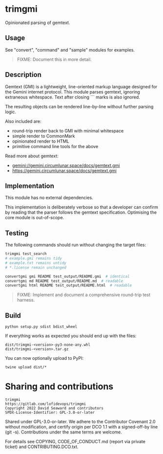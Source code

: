 # trimgmi

Opinionated parsing of gemtext.

## Usage

See "convert", "command" and "sample" modules for examples.

> FIXME: Document this in more detail.

## Description

Gemtext (GMI) is a lightweight, line-oriented markup language designed for the Gemini internet protocol. This module parses gemtext, ignoring extraneous whitespace. Text after closing ``` marks is also ignored.

The resulting objects can be rendered line-by-line without further parsing logic.

Also included are:

* round-trip render back to GMI with minimal whitespace
* simple render to CommonMark
* opinionated render to HTML
* primitive command line tools for the above

Read more about gemtext:

* <gemini://gemini.circumlunar.space/docs/gemtext.gmi>
* <https://gemini.circumlunar.space/docs/gemtext.gmi>

## Implementation

This module has no external dependencies.

This implementation is deliberately verbose so that a developer can confirm by reading that the parser follows the gemtext specification. Optimising the core module is out-of-scope.

## Testing

The following commands should run without changing the target files:

```bash
trimgmi test_search
# example.gmi remains tidy
# example.txt remains untidy
# *.license remain unchanged

convertgmi gmi README test_output/README.gmi  # identical
convertgmi md README test_output/README.md  # readable
convertgmi html README test_output/README.html  # readable
```

> FIXME: Implement and document a comprehensive round-trip test harness.

## Build

```
python setup.py sdist bdist_wheel
```

If everything works as expected you should end up with the files:

```
dist/trimgmi-<version>-py3-none-any.whl
dist/trimgmi-<version>.tar.gz
```

You can now optionally upload to PyPI:

```
twine upload dist/*
```

# Sharing and contributions

```
trimgmi
https://gitlab.com/lofidevops/trimgmi
Copyright 2022 David Seaward and contributors
SPDX-License-Identifier: GPL-3.0-or-later
```

Shared under GPL-3.0-or-later. We adhere to the Contributor Covenant 2.0 without modification, and certify origin per DCO 1.1 with a signed-off-by line (git -s). Contributions under the same terms are welcome.

For details see COPYING, CODE_OF_CONDUCT.md (report via private ticket) and CONTRIBUTING.DCO.txt.
